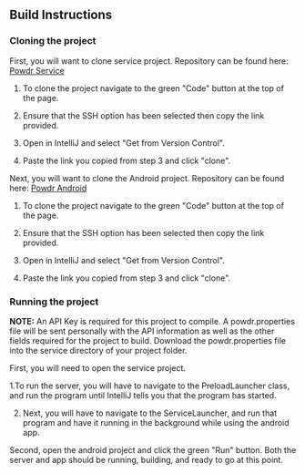 ## Build Instructions

### Cloning the project

 First, you will want to clone service project. 
Repository can be found here: [Powdr Service](https://github.com/powdr-ddc/powdr-service)

1. To clone the project navigate to the green "Code" button at the top of the page.

2. Ensure that the SSH option has been selected then copy the link provided.

3. Open in IntelliJ and select "Get from Version Control".

4. Paste the link you copied from step 3 and click "clone".

 Next, you will want to clone the Android project.
Repository can be found here: [Powdr Android](https://github.com/powdr-ddc/powdr)

1. To clone the project navigate to the green "Code" button at the top of the page.
   
2. Ensure that the SSH option has been selected then copy the link provided.
   
3. Open in IntelliJ and select "Get from Version Control".
   
4. Paste the link you copied from step 3 and click "clone".

### Running the project

**NOTE:**
An API Key is required for this project to compile. A powdr.properties file will be sent personally with the API information as well as the other fields required for the project to build. Download the powdr.properties file into the service directory of your project folder.

First, you will need to open the service project. 

1.To run the server, you will have to navigate to the PreloadLauncher class, and run the program 
until IntelliJ tells you that the program has started.

2. Next, you will have to navigate to the ServiceLauncher, and run that program and have it running in 
the background while using the android app.

Second, open the android project and click the green "Run" button. Both the server and app should 
be running, building, and ready to go at this point.
 